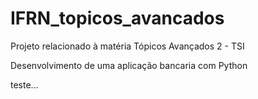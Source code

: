 # IFRN_topicos_avancados
Projeto relacionado à matéria Tópicos Avançados 2 - TSI

Desenvolvimento de uma aplicação bancaria com Python

teste...